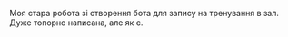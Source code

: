 Моя стара робота зі створення бота для запису на тренування в зал.
Дуже топорно написана, але як є.
